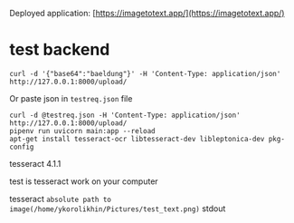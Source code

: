 
Deployed application: [https://imagetotext.app/](https://imagetotext.app/)

# test backend

```
curl -d '{"base64":"baeldung"}' -H 'Content-Type: application/json' http://127.0.0.1:8000/upload/
```

Or paste json in `testreq.json` file

```
curl -d @testreq.json -H 'Content-Type: application/json' http://127.0.0.1:8000/upload/
pipenv run uvicorn main:app --reload
apt-get install tesseract-ocr libtesseract-dev libleptonica-dev pkg-config
```
tesseract 4.1.1

test is tesseract work on your computer

tesseract `absolute path to image(/home/ykorolikhin/Pictures/test_text.png)` stdout 

